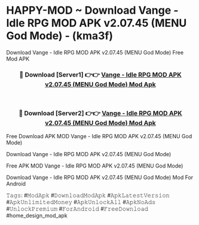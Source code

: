 # HAPPY-MOD ~ Download Vange - Idle RPG MOD APK v2.07.45 (MENU God Mode) - (kma3f)
Download Vange - Idle RPG MOD APK v2.07.45 (MENU God Mode) Free Mod APK

<div align="center">
<h3>🔴 Download [Server1] 👉👉 <a href="https://apk-comot.site?title=Vange_-_Idle_RPG_MOD_APK_v2.07.45_(MENU_God_Mode)">Vange - Idle RPG MOD APK v2.07.45 (MENU God Mode) Mod Apk</a></h3><br>

<h3>🔴 Download [Server2] 👉👉 <a href="https://apk-comot.site?title=Vange_-_Idle_RPG_MOD_APK_v2.07.45_(MENU_God_Mode)">Vange - Idle RPG MOD APK v2.07.45 (MENU God Mode) Mod Apk</a></h3>
</div>


Free Download APK MOD Vange - Idle RPG MOD APK v2.07.45 (MENU God Mode)

Download Vange - Idle RPG MOD APK v2.07.45 (MENU God Mode) 

Free APK MOD Vange - Idle RPG MOD APK v2.07.45 (MENU God Mode) 

Download Vange - Idle RPG MOD APK v2.07.45 (MENU God Mode) Mod For Android

𝚃𝚊𝚐𝚜: #𝙼𝚘𝚍𝙰𝚙𝚔 #𝙳𝚘𝚠𝚗𝚕𝚘𝚊𝚍𝙼𝚘𝚍𝙰𝚙𝚔 #𝙰𝚙𝚔𝙻𝚊𝚝𝚎𝚜𝚝𝚅𝚎𝚛𝚜𝚒𝚘𝚗 #𝙰𝚙𝚔𝚄𝚗𝚕𝚒𝚖𝚒𝚝𝚎𝚍𝙼𝚘𝚗𝚎𝚢 #𝙰𝚙𝚔𝚄𝚗𝚕𝚘𝚌𝚔𝙰𝚕𝚕 #𝙰𝚙𝚔𝙽𝚘𝙰𝚍𝚜 #𝚄𝚗𝚕𝚘𝚌𝚔𝙿𝚛𝚎𝚖𝚒𝚞𝚖 #𝙵𝚘𝚛𝙰𝚗𝚍𝚛𝚘𝚒𝚍 #𝙵𝚛𝚎𝚎𝙳𝚘𝚠𝚗𝚕𝚘𝚊𝚍 #home_design_mod_apk